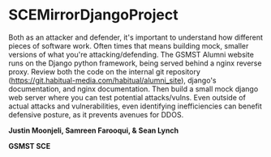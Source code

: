 # SCEMirrorDjangoProject

Both as an attacker and defender, it's important to understand how different pieces of software work. Often times that means building mock, smaller versions of what you're attacking/defending. The GSMST Alumni website runs on the Django python framework, being served behind a nginx reverse proxy. Review both the code on the internal git repository (https://git.habitual-media.com/habitual/alumni_site), django's documentation, and nginx documentation. Then build a small mock django web server where you can test potential attacks/vulns. Even outside of actual attacks and vulnerabilities, even identifying inefficiencies can benefit defensive posture, as it prevents avenues for DDOS.

**Justin Moonjeli, Samreen Farooqui, & Sean Lynch**

**GSMST SCE**
